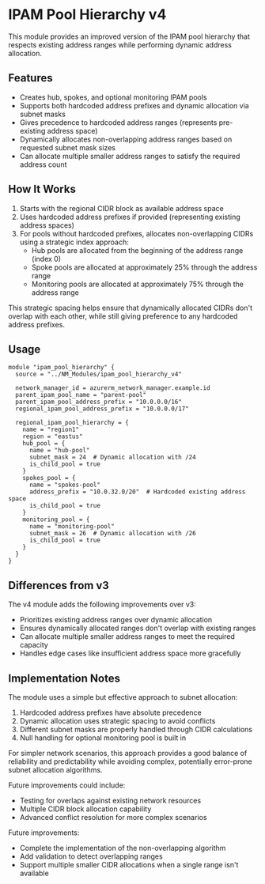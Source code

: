 # IPAM Pool Hierarchy v4

This module provides an improved version of the IPAM pool hierarchy that respects existing address ranges while performing dynamic address allocation.

## Features

- Creates hub, spokes, and optional monitoring IPAM pools
- Supports both hardcoded address prefixes and dynamic allocation via subnet masks
- Gives precedence to hardcoded address ranges (represents pre-existing address space)
- Dynamically allocates non-overlapping address ranges based on requested subnet mask sizes
- Can allocate multiple smaller address ranges to satisfy the required address count

## How It Works

1. Starts with the regional CIDR block as available address space
2. Uses hardcoded address prefixes if provided (representing existing address spaces)
3. For pools without hardcoded prefixes, allocates non-overlapping CIDRs using a strategic index approach:
   - Hub pools are allocated from the beginning of the address range (index 0)
   - Spoke pools are allocated at approximately 25% through the address range
   - Monitoring pools are allocated at approximately 75% through the address range

This strategic spacing helps ensure that dynamically allocated CIDRs don't overlap with each other, while still giving preference to any hardcoded address prefixes.

## Usage

```hcl
module "ipam_pool_hierarchy" {
  source = "../NM_Modules/ipam_pool_hierarchy_v4"
  
  network_manager_id = azurerm_network_manager.example.id
  parent_ipam_pool_name = "parent-pool"
  parent_ipam_pool_address_prefix = "10.0.0.0/16"
  regional_ipam_pool_address_prefix = "10.0.0.0/17"
  
  regional_ipam_pool_hierarchy = {
    name = "region1"
    region = "eastus"
    hub_pool = {
      name = "hub-pool"
      subnet_mask = 24  # Dynamic allocation with /24
      is_child_pool = true
    }
    spokes_pool = {
      name = "spokes-pool"
      address_prefix = "10.0.32.0/20"  # Hardcoded existing address space
      is_child_pool = true
    }
    monitoring_pool = {
      name = "monitoring-pool"
      subnet_mask = 26  # Dynamic allocation with /26
      is_child_pool = true
    }
  }
}
```

## Differences from v3

The v4 module adds the following improvements over v3:
- Prioritizes existing address ranges over dynamic allocation
- Ensures dynamically allocated ranges don't overlap with existing ranges
- Can allocate multiple smaller address ranges to meet the required capacity
- Handles edge cases like insufficient address space more gracefully

## Implementation Notes

The module uses a simple but effective approach to subnet allocation:
1. Hardcoded address prefixes have absolute precedence
2. Dynamic allocation uses strategic spacing to avoid conflicts
3. Different subnet masks are properly handled through CIDR calculations
4. Null handling for optional monitoring pool is built in

For simpler network scenarios, this approach provides a good balance of reliability and predictability while avoiding complex, potentially error-prone subnet allocation algorithms.

Future improvements could include:
- Testing for overlaps against existing network resources
- Multiple CIDR block allocation capability
- Advanced conflict resolution for more complex scenarios

Future improvements:
- Complete the implementation of the non-overlapping algorithm
- Add validation to detect overlapping ranges
- Support multiple smaller CIDR allocations when a single range isn't available 